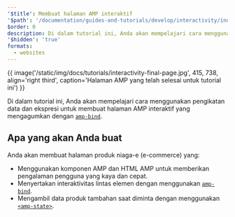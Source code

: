 ```yaml
---
'$title': Membuat halaman AMP interaktif
'$path': '/documentation/guides-and-tutorials/develop/interactivity/index.html'
$order: 0
description: Di dalam tutorial ini, Anda akan mempelajari cara menggunakan pengikatan data dan ekspresi untuk membuat halaman AMP interaktif yang mengagumkan dengan amp-bind ....
'$hidden': 'true'
formats:
  - websites
---
```


{{ image('/static/img/docs/tutorials/interactivity-final-page.jpg', 415, 738, align='right third', caption='Halaman AMP yang telah selesai untuk tutorial ini') }}

Di dalam tutorial ini, Anda akan mempelajari cara menggunakan pengikatan data dan ekspresi untuk membuat halaman AMP interaktif yang mengagumkan dengan [`amp-bind`](../../../../documentation/components/reference/amp-bind.md).

## Apa yang akan Anda buat

Anda akan membuat halaman produk niaga-e (e-commerce) yang:

- Menggunakan komponen AMP dan HTML AMP untuk memberikan pengalaman pengguna yang kaya dan cepat.
- Menyertakan interaktivitas lintas elemen dengan menggunakan [`amp-bind`](../../../../documentation/components/reference/amp-bind.md).
- Mengambil data produk tambahan saat diminta dengan menggunakan [`<amp-state>`](../../../../documentation/components/reference/amp-bind.md#state).
